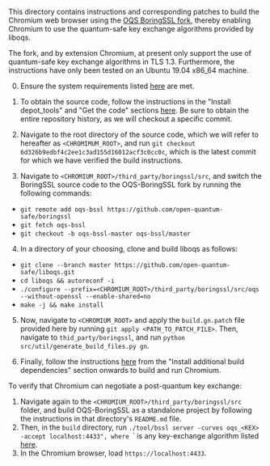 This directory contains instructions and corresponding patches to build the Chromium web browser using the [OQS BoringSSL fork](https://github.com/open-quantum-safe/boringssl), thereby enabling Chromium to use the quantum-safe key exchange algorithms provided by liboqs.

The fork, and by extension Chromium, at present only support the use of quantum-safe key exchange algorithms in TLS 1.3. Furthermore, the instructions have only been tested on an Ubuntu 19.04 x86_64 machine.

0. Ensure the system requirements listed [here](https://chromium.googlesource.com/chromium/src/+/master/docs/linux_build_instructions.md#System-requirements) are met.

1. To obtain the source code, follow the instructions in the "Install depot_tools" and "Get the code" sections [here](https://chromium.googlesource.com/chromium/src/+/master/docs/linux_build_instructions.md). Be sure to obtain the entire repository history, as we will checkout a specific commit.

2. Navigate to the root directory of the source code, which we will refer to hereafter as `<CHROMIMUM_ROOT>`, and run `git checkout 6d326b9edbf4c2ee1c3ad155d16012acf3c0cc0c`, which is the latest commit for which we have verified the build instructions.

3. Navigate to `<CHROMIUM_ROOT>/third_party/boringssl/src`, and switch the BoringSSL source code to the OQS-BoringSSL fork by running the following commands:

- `git remote add oqs-bssl https://github.com/open-quantum-safe/boringssl`
- `git fetch oqs-bssl`
- `git checkout -b oqs-bssl-master oqs-bssl/master`

4. In a directory of your choosing, clone and build liboqs as follows:

- `git clone --branch master https://github.com/open-quantum-safe/liboqs.git`
- `cd liboqs && autoreconf -i`
- `./configure --prefix=<CHROMIUM_ROOT>/third_party/boringssl/src/oqs --without-openssl --enable-shared=no`
- `make -j && make install`

5. Now, navigate to `<CHROMIUM_ROOT>` and apply the `build.gn.patch` file provided here by running `git apply <PATH_TO_PATCH_FILE>`. Then, navigate to `thid_party/boringssl`, and run `python src/util/generate_build_files.py gn`.

6. Finally, follow the instructions [here](https://chromium.googlesource.com/chromium/src/+/master/docs/linux_build_instructions.md) from the "Install additional build dependencies" section onwards to build and run Chromium.

To verify that Chromium can negotiate a post-quantum key exchange:

1. Navigate again to the `<CHROMIUM_ROOT>/third_party/boringssl/src` folder, and build OQS-BoringSSL as a standalone project by following the instructions in that directory's `README.md` file.
2. Then, in the `build` directory, run `./tool/bssl server -curves oqs_<KEX> -accept localhost:4433", where `<KEX>` is any key-exchange algorithm listed [here](https://github.com/open-quantum-safe/boringssl#supported-algorithms).
3. In the Chromium browser, load `https://localhost:4433`.
